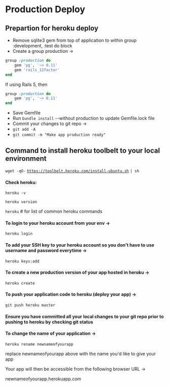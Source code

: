# Production Deploy

## Prepartion for heroku deploy

* Remove sqlite3 gem from top of application to within group :development, :test do block
* Create a group production -&gt;

```ruby
group :production do
    gem 'pg', '~> 0.11'
    gem 'rails_12factor'
end
```

If using Rails 5, then

```ruby
group :production do
    gem 'pg', '~> 0.11'
end
```

* Save Gemfile
* Run `bundle install` --without production to update Gemfile.lock file
*  Commit your changes to git repo -&gt;
  * `git add -A`
  * `git commit -m "Make app production ready"`

## Command to install heroku toolbelt to your local environment

`wget -qO-` [`https://toolbelt.heroku.com/install-ubuntu.sh`](https://toolbelt.heroku.com/install-ubuntu.sh) `| sh`

#### Check heroku:

`heroku -v`

`heroku version`

`heroku` \# for list of common heroku commands

#### To login to your heroku account from your env -&gt;

`heroku login`

#### To add your SSH key to your heroku account so you don't have to use username and password everytime -&gt;

`heroku keys:add`

#### To create a new production version of your app hosted in heroku -&gt;

`heroku create`

#### To push your application code to heroku \(deploy your app\) -&gt;

`git push heroku master`

#### **Ensure you have committed all your local changes to your git repo prior to pushing to heroku by checking git status**

#### To change the name of your application -&gt;

`heroku rename newnameofyourapp`

replace newnameofyourapp above with the name you'd like to give your app

Your app will then be accessible from the following browser URL -&gt;

newnameofyourapp.herokuapp.com

